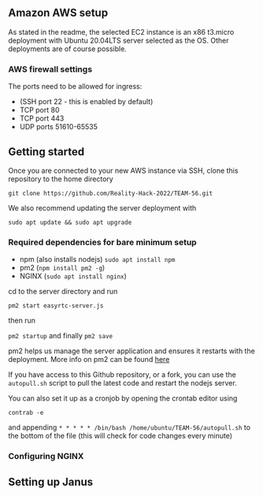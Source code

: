 ## Amazon AWS setup

As stated in the readme, the selected EC2 instance is an x86 t3.micro deployment with Ubuntu 20.04LTS server selected as the OS. Other deployments are of course possible. 

### AWS firewall settings
The ports need to be allowed for ingress:
 - (SSH port 22 - this is enabled by default)
 - TCP port 80
 - TCP port 443
 - UDP ports 51610-65535

## Getting started
Once you are connected to your new AWS instance via SSH, clone this repository to the home directory

`` git clone https://github.com/Reality-Hack-2022/TEAM-56.git ``

We also recommend updating the server deployment with

``sudo apt update && sudo apt upgrade``

### Required dependencies for bare minimum setup
 - npm (also installs nodejs) ``sudo apt install npm``
 - pm2 (``npm install pm2 -g``)
 - NGINX (``sudo apt install nginx``)

cd to the server directory and run 

``pm2 start easyrtc-server.js``

then run 

``pm2 startup`` and finally ``pm2 save``

pm2 helps us manage the server application and ensures it restarts with the deployment. 
More info on pm2 can be found [here](https://pm2.keymetrics.io/docs/usage/quick-start/)

If you have access to this Github repository, or a fork, you can use the ``autopull.sh`` script to pull the latest code and restart the nodejs server. 

You can also set it up as a cronjob by opening the crontab editor using 

``contrab -e``

and appending 
``* * * * * /bin/bash /home/ubuntu/TEAM-56/autopull.sh`` to the bottom of the file (this will check for code changes every minute)

### Configuring NGINX


## Setting up Janus
